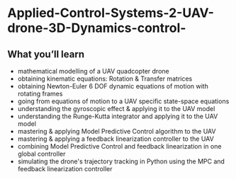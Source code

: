 # Applied-Control-Systems-2-UAV-drone-3D-Dynamics-control-

## What you’ll learn
- mathematical modelling of a UAV quadcopter drone
- obtaining kinematic equations: Rotation & Transfer matrices
- obtaining Newton-Euler 6 DOF dynamic equations of motion with rotating frames
- going from equations of motion to a UAV specific state-space equations
- understanding the gyroscopic effect & applying it to the UAV model
- understanding the Runge-Kutta integrator and applying it to the UAV model
- mastering & applying Model Predictive Control algorithm to the UAV
- mastering & applying a feedback linearization controller to the UAV
- combining Model Predictive Control and feedback linearization in one global controller
- simulating the drone's trajectory tracking in Python using the MPC and feedback linearization controller
